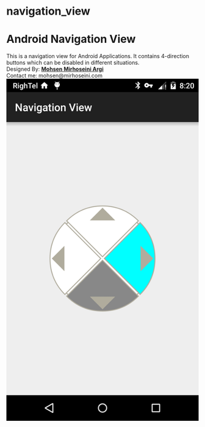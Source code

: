 # navigation_view

<h1>Android Navigation View</h1>
This is a navigation view for Android Applications. It contains 4-direction buttons which can be disabled in different situations.<br />
Designed By: <a href="http://www.mirhoseini.com" target="_blank"><b>Mohsen Mirhoseini Argi</b></a><br />
Contact me: mohsen@mirhoseini.com<br />
<center><img src="https://raw.githubusercontent.com/mmirhoseini/navigation_view/master/Screenshot.png" heght="400px" /></center>
